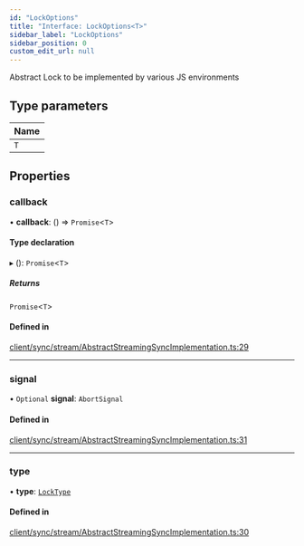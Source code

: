 ```yaml
---
id: "LockOptions"
title: "Interface: LockOptions<T>"
sidebar_label: "LockOptions"
sidebar_position: 0
custom_edit_url: null
---
```


Abstract Lock to be implemented by various JS environments

## Type parameters

| Name |
| :------ |
| `T` |

## Properties

### callback

• **callback**: () => `Promise`<`T`\>

#### Type declaration

▸ (): `Promise`<`T`\>

##### Returns

`Promise`<`T`\>

#### Defined in

[client/sync/stream/AbstractStreamingSyncImplementation.ts:29](https://github.com/powersync-ja/powersync-react-native-sdk/blob/65a3c12/packages/powersync-sdk-common/src/client/sync/stream/AbstractStreamingSyncImplementation.ts#L29)

___

### signal

• `Optional` **signal**: `AbortSignal`

#### Defined in

[client/sync/stream/AbstractStreamingSyncImplementation.ts:31](https://github.com/powersync-ja/powersync-react-native-sdk/blob/65a3c12/packages/powersync-sdk-common/src/client/sync/stream/AbstractStreamingSyncImplementation.ts#L31)

___

### type

• **type**: [`LockType`](../enums/LockType.md)

#### Defined in

[client/sync/stream/AbstractStreamingSyncImplementation.ts:30](https://github.com/powersync-ja/powersync-react-native-sdk/blob/65a3c12/packages/powersync-sdk-common/src/client/sync/stream/AbstractStreamingSyncImplementation.ts#L30)
